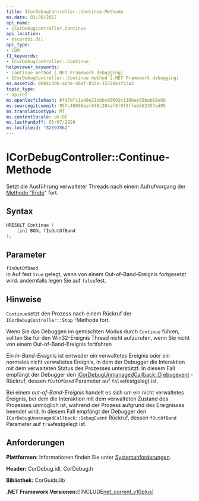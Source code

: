 ```yaml
---
title: ICorDebugController::Continue-Methode
ms.date: 03/30/2017
api_name:
- ICorDebugController.Continue
api_location:
- mscordbi.dll
api_type:
- COM
f1_keywords:
- ICorDebugController::Continue
helpviewer_keywords:
- Continue method [.NET Framework debugging]
- ICorDebugController::Continue method [.NET Framework debugging]
ms.assetid: 8684cd06-ad3e-48ef-832e-15320e1f43a2
topic_type:
- apiref
ms.openlocfilehash: 0fd7dfc1a48e21abbc80692c110bee55beb68e6b
ms.sourcegitcommit: 957c49696eaf048c284ef8f9f8ffeb562357ad95
ms.translationtype: MT
ms.contentlocale: de-DE
ms.lasthandoff: 05/07/2020
ms.locfileid: "82892862"
---
```

# <a name="icordebugcontrollercontinue-method"></a>ICorDebugController::Continue-Methode

Setzt die Ausführung verwalteter Threads nach einem Aufrufvorgang der [Methode "Ende](icordebugcontroller-stop-method.md)" fort.

## <a name="syntax"></a>Syntax

```cpp
HRESULT Continue (
    [in] BOOL fIsOutOfBand
);
```

## <a name="parameters"></a>Parameter

`fIsOutOfBand`  
in Auf fest `true` gelegt, wenn von einem Out-of-Band-Ereignis fortgesetzt wird. andernfalls legen Sie auf `false`fest.

## <a name="remarks"></a>Hinweise

`Continue`setzt den Prozess nach einem Rückruf der `ICorDebugController::Stop` -Methode fort.

Wenn Sie das Debuggen im gemischten Modus durch `Continue` führen, sollten Sie für den Win32-Ereignis Thread nicht aufzurufen, wenn Sie nicht von einem Out-of-Band-Ereignis fortfahren

Ein *in-Band-Ereignis* ist entweder ein verwaltetes Ereignis oder ein normales nicht verwaltetes Ereignis, in dem der Debugger die Interaktion mit dem verwalteten Status des Prozesses unterstützt. In diesem Fall empfängt der Debugger den [ICorDebugUnmanagedCallback::D ebugevent](icordebugunmanagedcallback-debugevent-method.md) -Rückruf, dessen `fOutOfBand` Parameter auf `false`festgelegt ist.

Bei einem *out-of-Band-Ereignis* handelt es sich um ein nicht verwaltetes Ereignis, bei dem die Interaktion mit dem verwalteten Zustand des Prozesses unmöglich ist, während der Prozess aufgrund des Ereignisses beendet wird. In diesem Fall empfängt der Debugger den `ICorDebugUnmanagedCallback::DebugEvent` Rückruf, dessen `fOutOfBand` Parameter auf `true`festgelegt ist.

## <a name="requirements"></a>Anforderungen

**Plattformen:** Informationen finden Sie unter [Systemanforderungen](../../get-started/system-requirements.md).

**Header:** CorDebug.idl, CorDebug.h

**Bibliothek:** CorGuids.lib

**.NET Framework Versionen:**[!INCLUDE[net_current_v10plus](../../../../includes/net-current-v10plus-md.md)]

